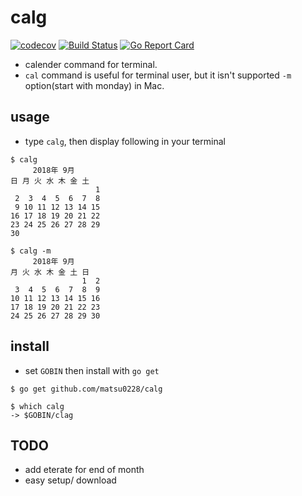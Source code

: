 # calg

[![codecov](https://codecov.io/gh/matsu0228/calg/branch/master/graph/badge.svg)](https://codecov.io/gh/matsu0228/calg)
[![Build Status](https://travis-ci.org/matsu0228/calg.svg?branch=master)](https://travis-ci.org/matsu0228/calg)
[![Go Report Card](https://goreportcard.com/badge/github.com/matsu0228/calg)](https://goreportcard.com/report/github.com/matsu0228/calg)

* calender command for terminal.
* `cal` command is useful for terminal user, but it isn't supported `-m` option(start with monday) in Mac.

## usage

* type `calg`, then display following in your terminal
```
$ calg
     2018年 9月
日 月 火 水 木 金 土
                   1
 2  3  4  5  6  7  8
 9 10 11 12 13 14 15
16 17 18 19 20 21 22
23 24 25 26 27 28 29
30       

$ calg -m
     2018年 9月
月 火 水 木 金 土 日
                1  2
 3  4  5  6  7  8  9
10 11 12 13 14 15 16
17 18 19 20 21 22 23
24 25 26 27 28 29 30
```

## install

* set `GOBIN` then install with `go get`
```
$ go get github.com/matsu0228/calg

$ which calg
-> $GOBIN/clag
```

## TODO

* add eterate for end of month
* easy setup/ download